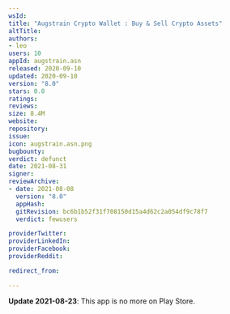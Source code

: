 ```yaml
---
wsId: 
title: "Augstrain Crypto Wallet : Buy & Sell Crypto Assets"
altTitle: 
authors:
- leo
users: 10
appId: augstrain.asn
released: 2020-09-10
updated: 2020-09-10
version: "8.0"
stars: 0.0
ratings: 
reviews: 
size: 8.4M
website: 
repository: 
issue: 
icon: augstrain.asn.png
bugbounty: 
verdict: defunct
date: 2021-08-31
signer: 
reviewArchive:
- date: 2021-08-08
  version: "8.0"
  appHash: 
  gitRevision: bc6b1b52f31f708150d15a4d62c2a054df9c78f7
  verdict: fewusers

providerTwitter: 
providerLinkedIn: 
providerFacebook: 
providerReddit: 

redirect_from:

---
```



**Update 2021-08-23**: This app is no more on Play Store.
